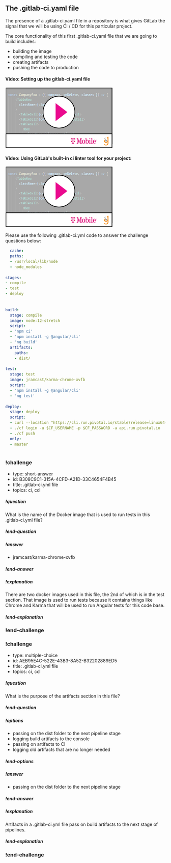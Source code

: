 ## The .gitlab-ci.yaml file 


The presence of a .gitlab-ci.yaml file in a repository is what gives GitLab the signal that we will be using CI / CD for this particular project. 

The core functionality of this first .gitlab-ci.yaml file that we are going to build includes: 

- building the image
- compiling and testing the code
- creating artifacts
- pushing the code to production


#### Video: Setting up the gitlab-ci.yaml file 
[![](video-player.png)](https://youtu.be/w2hdFxbRQkY) 

#### Video: Using GitLab's built-in ci linter tool for your project:  
[![](video-player.png)](https://youtu.be/nwXJgDM3R4I) 

Please use the following .gitlab-ci.yml code to answer the challenge questions below: 

```yaml
  cache:
  paths:
  - /usr/local/lib/node
  - node_modules

stages:
- compile
- test
- deploy


build:
  stage: compile
  image: node:12-stretch
  script:
  - 'npm ci'
  - 'npm install -g @angular/cli'
  - 'ng build'
  artifacts:
    paths:
    - dist/

test:
  stage: test
  image: jramcast/karma-chrome-xvfb
  script:
  - 'npm install -g @angular/cli'
  - 'ng test'

deploy:
  stage: deploy
  script:
  - curl --location "https://cli.run.pivotal.io/stable?release=linux64-binary&source=github" | tar zx
  - ./cf login -u $CF_USERNAME -p $CF_PASSWORD -a api.run.pivotal.io
  - ./cf push
  only:
  - master
  
```


### !challenge

* type: short-answer
* id: B308C9C1-315A-4CFD-A21D-33C4654F4B45
* title: .gitlab-ci.yml file
* topics: ci, cd

##### !question

What is the name of the Docker image that is used to run tests in this .gitlab-ci.yml file?

##### !end-question

##### !answer
* jramcast/karma-chrome-xvfb

##### !end-answer

<!-- other optional sections -->
<!-- !hint - !end-hint (markdown, users can see after a failed attempt) -->
<!-- !rubric - !end-rubric (markdown, instructors can see while scoring a checkpoint) -->
##### !explanation

There are two docker images used in this file, the 2nd of which is in the test section. That image is used to run tests because it contains things like Chrome and Karma that will be used to run Angular tests for this code base. 

##### !end-explanation

### !end-challenge



### !challenge

* type: multiple-choice
* id: AEB95E4C-522E-43B3-8A52-B32202889ED5
* title: .gitlab-ci.yml file
* topics: ci, cd

##### !question

What is the purpose of the artifacts section in this file?

##### !end-question

##### !options

* passing on the dist folder to the next pipeline stage
* logging build artifacts to the console
* passing on artifacts to CI
* logging old artifacts that are no longer needed

##### !end-options


##### !answer
* passing on the dist folder to the next pipeline stage

##### !end-answer

##### !explanation

Artifacts in a .gitlab-ci.yml file pass on build artifacts to the next stage of pipelines.

##### !end-explanation

### !end-challenge

